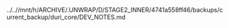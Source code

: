 ../..//mnt/h/ARCHIVE/.UNWRAP/D/STAGE2_INNER/4741a558ff46/backups/current_backup/duri_core/DEV_NOTES.md